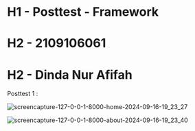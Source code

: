 # H1 - Posttest - Framework

# H2 - 2109106061
# H2 - Dinda Nur Afifah

Posttest 1 :

![screencapture-127-0-0-1-8000-home-2024-09-16-19_23_27](https://github.com/user-attachments/assets/b6391d6e-05fb-4ea8-aea7-6aa74ce9d839)

![screencapture-127-0-0-1-8000-about-2024-09-16-19_23_40](https://github.com/user-attachments/assets/35fbfaa4-9945-4c1e-8eb3-7b5c3d73f07a)
